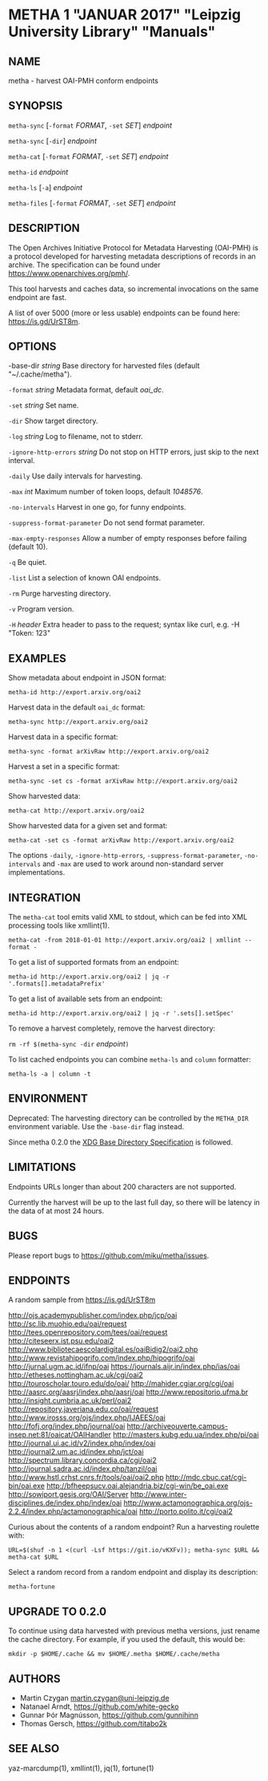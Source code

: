 METHA 1 "JANUAR 2017" "Leipzig University Library" "Manuals"
============================================================

NAME
----

metha - harvest OAI-PMH conform endpoints

SYNOPSIS
--------

`metha-sync` [`-format` *FORMAT*, `-set` *SET*] *endpoint*

`metha-sync` [`-dir`] *endpoint*

`metha-cat` [`-format` *FORMAT*, `-set` *SET*] *endpoint*

`metha-id` *endpoint*

`metha-ls` [`-a`] *endpoint*

`metha-files` [`-format` *FORMAT*, `-set` *SET*] *endpoint*

DESCRIPTION
-----------

The Open Archives Initiative Protocol for Metadata Harvesting (OAI-PMH) is a
protocol developed for harvesting metadata descriptions of records in an
archive. The specification can be found under
https://www.openarchives.org/pmh/.

This tool harvests and caches data, so incremental invocations on the same
endpoint are fast.

A list of over 5000 (more or less usable) endpoints can be found here: https://is.gd/UrST8m.

OPTIONS
-------

-base-dir *string*
  Base directory for harvested files (default "~/.cache/metha").

`-format` *string*
  Metadata format, default *oai_dc*.

`-set` *string*
  Set name.

`-dir`
  Show target directory.

`-log` *string*
  Log to filename, not to stderr.

`-ignore-http-errors` *string*
  Do not stop on HTTP errors, just skip to the next interval.

`-daily`
  Use daily intervals for harvesting.

`-max` *int*
  Maximum number of token loops, default *1048576*.

`-no-intervals`
  Harvest in one go, for funny endpoints.

`-suppress-format-parameter`
  Do not send format parameter.

`-max-empty-responses`
  Allow a number of empty responses before failing (default 10).

`-q`
  Be quiet.

`-list`
  List a selection of known OAI endpoints.

`-rm`
  Purge harvesting directory.

`-v`
  Program version.

`-H` *header*
  Extra header to pass to the request; syntax like curl, e.g. -H "Token: 123"

EXAMPLES
--------

Show metadata about endpoint in JSON format:

  `metha-id http://export.arxiv.org/oai2`

Harvest data in the default `oai_dc` format:

  `metha-sync http://export.arxiv.org/oai2`

Harvest data in a specific format:

  `metha-sync -format arXivRaw http://export.arxiv.org/oai2`

Harvest a set in a specific format:

  `metha-sync -set cs -format arXivRaw http://export.arxiv.org/oai2`

Show harvested data:

  `metha-cat http://export.arxiv.org/oai2`

Show harvested data for a given set and format:

  `metha-cat -set cs -format arXivRaw http://export.arxiv.org/oai2`

The options `-daily`, `-ignore-http-errors`, `-suppress-format-parameter`,
`-no-intervals` and `-max` are used to work around non-standard server
implementations.

INTEGRATION
-----------

The `metha-cat` tool emits valid XML to stdout, which can be fed into XML
processing tools like xmllint(1).

  `metha-cat -from 2018-01-01 http://export.arxiv.org/oai2 | xmllint --format -`

To get a list of supported formats from an endpoint:

  `metha-id http://export.arxiv.org/oai2 | jq -r '.formats[].metadataPrefix'`

To get a list of available sets from an endpoint:

  `metha-id http://export.arxiv.org/oai2 | jq -r '.sets[].setSpec'`

To remove a harvest completely, remove the harvest directory:

  `rm -rf $(metha-sync -dir` *endpoint*`)`

To list cached endpoints you can combine `metha-ls` and `column` formatter:

  `metha-ls -a | column -t`

ENVIRONMENT
-----------

Deprecated: The harvesting directory can be controlled by the `METHA_DIR` environment
variable. Use the `-base-dir` flag instead.

Since metha 0.2.0 the [XDG Base Directory
Specification](https://specifications.freedesktop.org/basedir-spec/basedir-spec-latest.html)
is followed.

LIMITATIONS
-----------

Endpoints URLs longer than about 200 characters are not supported.

Currently the harvest will be up to the last full day, so there will be latency
in the data of at most 24 hours.

BUGS
----

Please report bugs to <https://github.com/miku/metha/issues>.

ENDPOINTS
---------

A random sample from https://is.gd/UrST8m

http://ojs.academypublisher.com/index.php/jcp/oai
http://sc.lib.muohio.edu/oai/request
http://tees.openrepository.com/tees/oai/request
http://citeseerx.ist.psu.edu/oai2
http://www.bibliotecaescolardigital.es/oaiBidig2/oai2.php
http://www.revistahipogrifo.com/index.php/hipogrifo/oai
http://jurnal.ugm.ac.id/ifnp/oai
https://journals.aijr.in/index.php/ias/oai
http://etheses.nottingham.ac.uk/cgi/oai2
http://touroscholar.touro.edu/do/oai/
http://mahider.cgiar.org/cgi/oai
http://aasrc.org/aasrj/index.php/aasrj/oai
http://www.repositorio.ufma.br
http://insight.cumbria.ac.uk/perl/oai2
http://repository.javeriana.edu.co/oai/request
http://www.irosss.org/ojs/index.php/IJAEES/oai
http://fofj.org/index.php/journal/oai
http://archiveouverte.campus-insep.net:81/oaicat/OAIHandler
http://masters.kubg.edu.ua/index.php/pi/oai
http://journal.ui.ac.id/v2/index.php/index/oai
http://journal2.um.ac.id/index.php/jct/oai
http://spectrum.library.concordia.ca/cgi/oai2
http://journal.sadra.ac.id/index.php/tanzil/oai
http://www.hstl.crhst.cnrs.fr/tools/oai/oai2.php
http://mdc.cbuc.cat/cgi-bin/oai.exe
http://bfheepsucv.oai.alejandria.biz/cgi-win/be_oai.exe
http://sowiport.gesis.org/OAI/Server
http://www.inter-disciplines.de/index.php/index/oai
http://www.actamonographica.org/ojs-2.2.4/index.php/actamonographica/oai
http://porto.polito.it/cgi/oai2

Curious about the contents of a random endpoint? Run a harvesting roulette with:

  `URL=$(shuf -n 1 <(curl -Lsf https://git.io/vKXFv)); metha-sync $URL && metha-cat $URL`

Select a random record from a random endpoint and display its description:

  `metha-fortune`

UPGRADE TO 0.2.0
----------------

To continue using data harvested with previous metha versions, just rename the
cache directory. For example, if you used the default, this would be:

  `mkdir -p $HOME/.cache && mv $HOME/.metha $HOME/.cache/metha`

AUTHORS
-------

* Martin Czygan <martin.czygan@uni-leipzig.de>
* Natanael Arndt, https://github.com/white-gecko
* Gunnar Þór Magnússon, https://github.com/gunnihinn
* Thomas Gersch, https://github.com/titabo2k


SEE ALSO
--------

yaz-marcdump(1), xmllint(1), jq(1), fortune(1)

